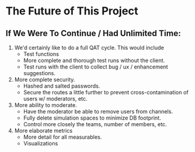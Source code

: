 # The Future of This Project

## If We Were To Continue / Had Unlimited Time:

1. We'd certainly like to do a full QAT cycle. This would include
    - Test functions
    - More complete and thorough test runs without the client.
    - Test runs with the client to collect bug / ux / enhancement suggestions.
2. More complete security.
    - Hashed and salted passwords.
    - Secure the routes a little further to prevent cross-contamination of users w/ moderators, etc.
3. More ability to moderate.
    - Have the moderator be able to remove users from channels.
    - Fully delete simulation spaces to minimize DB footprint.
    - Control more closely the teams, number of members, etc.
4. More elaborate metrics
    - More detail for all measurables.
    - Visualizations
